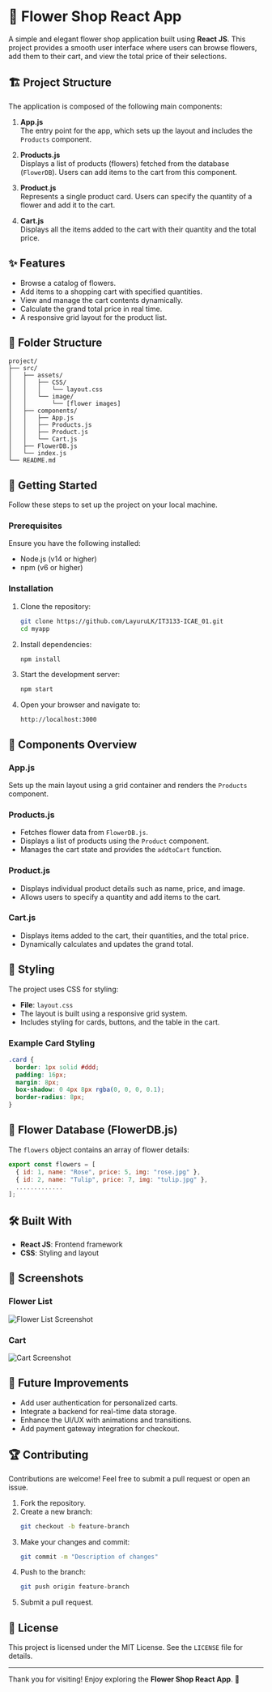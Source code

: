 # 💐 Flower Shop React App

A simple and elegant flower shop application built using **React JS**. This project provides a smooth user interface where users can browse flowers, add them to their cart, and view the total price of their selections. 

## 🏗️ Project Structure

The application is composed of the following main components:

1. **App.js**  
   The entry point for the app, which sets up the layout and includes the `Products` component.

2. **Products.js**  
   Displays a list of products (flowers) fetched from the database (`FlowerDB`). Users can add items to the cart from this component.

3. **Product.js**  
   Represents a single product card. Users can specify the quantity of a flower and add it to the cart.

4. **Cart.js**  
   Displays all the items added to the cart with their quantity and the total price.

## ✨ Features

- Browse a catalog of flowers.
- Add items to a shopping cart with specified quantities.
- View and manage the cart contents dynamically.
- Calculate the grand total price in real time.
- A responsive grid layout for the product list.

## 📂 Folder Structure

```plaintext
project/
├── src/
│   ├── assets/
│   │   ├── CSS/
│   │   │   └── layout.css
│   │   └── image/
│   │       └── [flower images]
│   ├── components/
│   │   ├── App.js
│   │   ├── Products.js
│   │   ├── Product.js
│   │   └── Cart.js
│   ├── FlowerDB.js
│   └── index.js
└── README.md
```

## 🚀 Getting Started

Follow these steps to set up the project on your local machine.

### Prerequisites

Ensure you have the following installed:
- Node.js (v14 or higher)
- npm (v6 or higher)

### Installation

1. Clone the repository:
   ```bash
   git clone https://github.com/LayuruLK/IT3133-ICAE_01.git
   cd myapp
   ```

2. Install dependencies:
   ```bash
   npm install
   ```

3. Start the development server:
   ```bash
   npm start
   ```

4. Open your browser and navigate to:
   ```
   http://localhost:3000
   ```

## 🌼 Components Overview

### **App.js**

Sets up the main layout using a grid container and renders the `Products` component.

### **Products.js**

- Fetches flower data from `FlowerDB.js`.
- Displays a list of products using the `Product` component.
- Manages the cart state and provides the `addtoCart` function.

### **Product.js**

- Displays individual product details such as name, price, and image.
- Allows users to specify a quantity and add items to the cart.

### **Cart.js**

- Displays items added to the cart, their quantities, and the total price.
- Dynamically calculates and updates the grand total.

## 🌷 Styling

The project uses CSS for styling:
- **File**: `layout.css`
- The layout is built using a responsive grid system.
- Includes styling for cards, buttons, and the table in the cart.

### Example Card Styling
```css
.card {
  border: 1px solid #ddd;
  padding: 16px;
  margin: 8px;
  box-shadow: 0 4px 8px rgba(0, 0, 0, 0.1);
  border-radius: 8px;
}
```

## 📜 Flower Database (FlowerDB.js)

The `flowers` object contains an array of flower details:
```javascript
export const flowers = [
  { id: 1, name: "Rose", price: 5, img: "rose.jpg" },
  { id: 2, name: "Tulip", price: 7, img: "tulip.jpg" },
  .............
];
```

## 🛠️ Built With

- **React JS**: Frontend framework
- **CSS**: Styling and layout

## 📸 Screenshots

### Flower List
![Flower List Screenshot](/myapp/src/assets/image/Screenshots/1.png)

### Cart
![Cart Screenshot](/myapp/src/assets/image/Screenshots/2.png)

## 🌟 Future Improvements

- Add user authentication for personalized carts.
- Integrate a backend for real-time data storage.
- Enhance the UI/UX with animations and transitions.
- Add payment gateway integration for checkout.

## 🏆 Contributing

Contributions are welcome! Feel free to submit a pull request or open an issue.

1. Fork the repository.
2. Create a new branch:
   ```bash
   git checkout -b feature-branch
   ```
3. Make your changes and commit:
   ```bash
   git commit -m "Description of changes"
   ```
4. Push to the branch:
   ```bash
   git push origin feature-branch
   ```
5. Submit a pull request.

## 📜 License

This project is licensed under the MIT License. See the `LICENSE` file for details.

---

Thank you for visiting! Enjoy exploring the **Flower Shop React App**. 🌼
